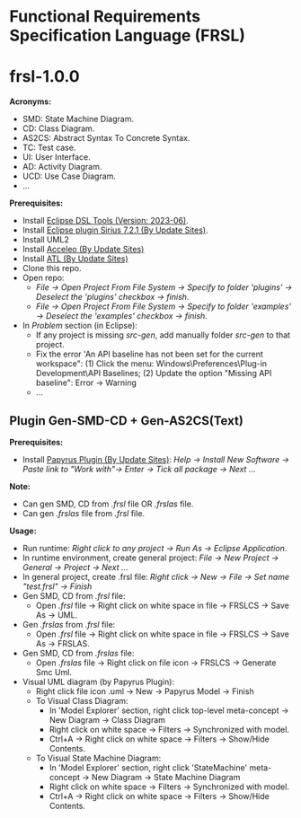 # Functional Requirements Specification Language (FRSL)
# frsl-1.0.0
**Acronyms:**
- SMD: State Machine Diagram.
- CD: Class Diagram.
- AS2CS: Abstract Syntax To Concrete Syntax.
- TC: Test case.
- UI: User Interface.
- AD: Activity Diagram.
- UCD: Use Case Diagram.
- ...

**Prerequisites:**
- Install [Eclipse DSL Tools (Version: 2023-06)](https://www.eclipse.org/downloads/packages/release/2023-06/r/eclipse-ide-java-and-dsl-developers).
- Install [Eclipse plugin Sirius 7.2.1 (By Update Sites)](https://download.eclipse.org/sirius/updates/releases/7.2.1/).
- Install UML2
- Install [Acceleo (By Update Sites)](https://download.eclipse.org/acceleo/updates/releases/3.7/R201911060712)
- Install [ATL (By Update Sites)](https://download.eclipse.org/mmt/atl/updates/releases/4.8.0)
- Clone this repo.
- Open repo: 
  - *File -> Open Project From File System -> Specify to folder 'plugins' -> Deselect the 'plugins' checkbox -> finish*.
  - *File -> Open Project From File System -> Specify to folder 'examples' -> Deselect the 'examples' checkbox -> finish*.
- In *Problem* section (in Eclipse):
  - If any project is missing *src-gen*, add manually folder *src-gen* to that project.
  - Fix the error 'An API baseline has not been set for the current workspace": (1) Click the menu: Windows\Preferences\Plug-in Development\API Baselines; (2) Update the option "Missing API baseline": Error -> Warning
  - ...

## Plugin Gen-SMD-CD + Gen-AS2CS(Text)
**Prerequisites:**
- Install [Papyrus Plugin (By Update Sites)](https://download.eclipse.org/modeling/mdt/papyrus/updates/releases/2023-06): *Help -> Install New Software -> Paste link to "Work with"-> Enter -> Tick all package -> Next ...*

**Note:**

- Can gen SMD, CD from *.frsl* file OR *.frslas* file.
- Can gen *.frslas* file from *.frsl* file.

**Usage\:**

- Run runtime: *Right click to any project -> Run As -> Eclipse Application*.
- In runtime environment, create general project: *File -> New Project -> General -> Project -> Next ...*
- In general project, create .frsl file: *Right click -> New -> File -> Set name "test.frsl" -> Finish*
- Gen SMD, CD from *.frsl* file:
  - Open *.frsl* file -> Right click on white space in file -> FRSLCS -> Save As -> UML.
- Gen *.frslas* from *.frsl* file:
  - Open *.frsl* file -> Right click on white space in file -> FRSLCS -> Save As -> FRSLAS.
- Gen SMD, CD from *.frslas* file:
  - Open *.frslas* file -> Right click on file icon -> FRSLCS -> Generate Smc Uml.
- Visual UML diagram (by Papyrus Plugin):
  - Right click file icon .uml -> New -> Papyrus Model -> Finish
  - To Visual Class Diagram:
    - In 'Model Explorer' section, right click top-level meta-concept -> New Diagram -> Class Diagram
    - Right click on white space -> Filters -> Synchronized with model.
    - Ctrl+A -> Right click on white space -> Filters -> Show/Hide Contents.
  - To Visual State Machine Diagram:
    - In 'Model Explorer' section, right click 'StateMachine' meta-concept -> New Diagram -> State Machine Diagram
    - Right click on white space -> Filters -> Synchronized with model.
    - Ctrl+A -> Right click on white space -> Filters -> Show/Hide Contents.
